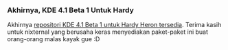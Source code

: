 ### Akhirnya, KDE 4.1 Beta 1 Untuk Hardy

Akhirnya [repositori KDE 4.1 Beta 1 untuk Hardy Heron tersedia](http://blog.nixternal.com/2008.06.05/hardy-kde-41-beta-1-completed/). Terima kasih untuk nixternal yang berusaha keras menyediakan paket-paket ini buat orang-orang malas kayak gue :D

<!-- {"time": "2008-06-06 11:19:07", "title": "Akhirnya, KDE 4.1 Beta 1 Untuk Hardy"} -->
